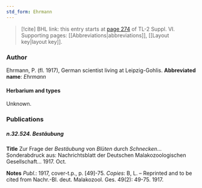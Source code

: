 ```yaml
---
std_form: Ehrmann
---
```


> [!cite] BHL link: this entry starts at [page 274](https://www.biodiversitylibrary.org/page/33260262) of TL-2 Suppl. VI.
> Supporting pages: [[Abbreviations|abbreviations]], [[Layout key|layout key]].

### Author

Ehrmann, P. (fl. 1917), German scientist living at Leipzig-Gohlis. 
**Abbreviated name**: *Ehrmann*

#### Herbarium and types

Unknown.

### Publications

##### n.32.524. Bestäubung

**Title**
Zur Frage der *Bestäubung* von *Blüten* durch *Schnecken*... Sonderabdruck aus: Nachrichtsblatt der Deutschen Malakozoologischen Gesellschaft... 1917. Oct.

**Notes**
*Publ*.: 1917, cover-t.p., p. \[49\]-75. *Copies*: B, L. – Reprinted and to be cited from Nachr.-Bl. deut. Malakozool. Ges. 49(2): 49-75. 1917.

